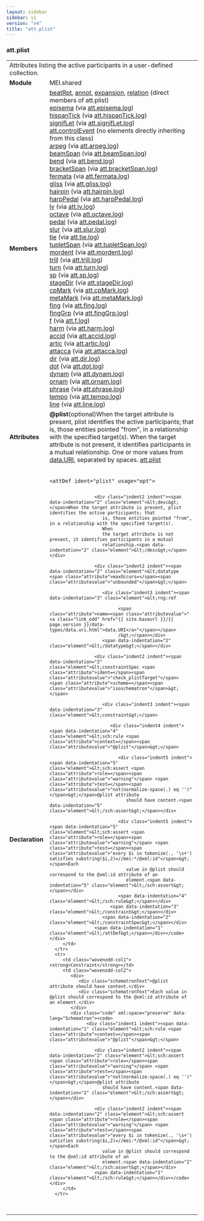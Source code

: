 ```yaml
---
layout: sidebar
sidebar: s1
version: "v4"
title: "att.plist"
---
```

<div class="classSpec att">
   <h3 id="att.plist">att.plist</h3>
   <table class="wovenodd">
      <tr>
         <td colspan="2" class="wovenodd-col2">Attributes listing the active participants in a user-defined collection.</td>
      </tr>
      <tr>
         <td class="wovenodd-col1"><strong>Module</strong></td>
         <td class="wovenodd-col2">MEI.shared</td>
      </tr>
      <tr>
         <td class="wovenodd-col1"><strong>Members</strong></td>
         <td class="wovenodd-col2">
            <div class="parent">
               <div><a class="link_odd_elementSpec" href="{{ site.baseurl }}/{{ page.version }}/elements/beatrpt.html">beatRpt</a>, <a class="link_odd_elementSpec" href="{{ site.baseurl }}/{{ page.version }}/elements/annot.html">annot</a>, <a class="link_odd_elementSpec" href="{{ site.baseurl }}/{{ page.version }}/elements/expansion.html">expansion</a>, <a class="link_odd_elementSpec" href="{{ site.baseurl }}/{{ page.version }}/elements/relation.html">relation</a> (direct members of att.plist)
               </div>
               <div><a class="link_odd_elementSpec" href="{{ site.baseurl }}/{{ page.version }}/elements/episema.html">episema</a><span> (via <a class="link_odd_classSpec" href="{{ site.baseurl }}/{{ page.version }}/attribute-classes/att.episema.log.html">att.episema.log</a>)</span></div>
               <div><a class="link_odd_elementSpec" href="{{ site.baseurl }}/{{ page.version }}/elements/hispantick.html">hispanTick</a><span> (via <a class="link_odd_classSpec" href="{{ site.baseurl }}/{{ page.version }}/attribute-classes/att.hispantick.log.html">att.hispanTick.log</a>)</span></div>
               <div><a class="link_odd_elementSpec" href="{{ site.baseurl }}/{{ page.version }}/elements/signiflet.html">signifLet</a><span> (via <a class="link_odd_classSpec" href="{{ site.baseurl }}/{{ page.version }}/attribute-classes/att.signiflet.log.html">att.signifLet.log</a>)</span></div>
               <div><span><a class="link_odd_classSpec" href="{{ site.baseurl }}/{{ page.version }}/attribute-classes/att.controlevent">att.controlEvent</a> (no elements directly inheriting from this class)</span></div>
               <div><a class="link_odd_elementSpec" href="{{ site.baseurl }}/{{ page.version }}/elements/arpeg.html">arpeg</a><span> (via <a class="link_odd_classSpec" href="{{ site.baseurl }}/{{ page.version }}/attribute-classes/att.arpeg.log.html">att.arpeg.log</a>)</span></div>
               <div><a class="link_odd_elementSpec" href="{{ site.baseurl }}/{{ page.version }}/elements/beamspan.html">beamSpan</a><span> (via <a class="link_odd_classSpec" href="{{ site.baseurl }}/{{ page.version }}/attribute-classes/att.beamspan.log.html">att.beamSpan.log</a>)</span></div>
               <div><a class="link_odd_elementSpec" href="{{ site.baseurl }}/{{ page.version }}/elements/bend.html">bend</a><span> (via <a class="link_odd_classSpec" href="{{ site.baseurl }}/{{ page.version }}/attribute-classes/att.bend.log.html">att.bend.log</a>)</span></div>
               <div><a class="link_odd_elementSpec" href="{{ site.baseurl }}/{{ page.version }}/elements/bracketspan.html">bracketSpan</a><span> (via <a class="link_odd_classSpec" href="{{ site.baseurl }}/{{ page.version }}/attribute-classes/att.bracketspan.log.html">att.bracketSpan.log</a>)</span></div>
               <div><a class="link_odd_elementSpec" href="{{ site.baseurl }}/{{ page.version }}/elements/fermata.html">fermata</a><span> (via <a class="link_odd_classSpec" href="{{ site.baseurl }}/{{ page.version }}/attribute-classes/att.fermata.log.html">att.fermata.log</a>)</span></div>
               <div><a class="link_odd_elementSpec" href="{{ site.baseurl }}/{{ page.version }}/elements/gliss.html">gliss</a><span> (via <a class="link_odd_classSpec" href="{{ site.baseurl }}/{{ page.version }}/attribute-classes/att.gliss.log.html">att.gliss.log</a>)</span></div>
               <div><a class="link_odd_elementSpec" href="{{ site.baseurl }}/{{ page.version }}/elements/hairpin.html">hairpin</a><span> (via <a class="link_odd_classSpec" href="{{ site.baseurl }}/{{ page.version }}/attribute-classes/att.hairpin.log.html">att.hairpin.log</a>)</span></div>
               <div><a class="link_odd_elementSpec" href="{{ site.baseurl }}/{{ page.version }}/elements/harppedal.html">harpPedal</a><span> (via <a class="link_odd_classSpec" href="{{ site.baseurl }}/{{ page.version }}/attribute-classes/att.harppedal.log.html">att.harpPedal.log</a>)</span></div>
               <div><a class="link_odd_elementSpec" href="{{ site.baseurl }}/{{ page.version }}/elements/lv.html">lv</a><span> (via <a class="link_odd_classSpec" href="{{ site.baseurl }}/{{ page.version }}/attribute-classes/att.lv.log.html">att.lv.log</a>)</span></div>
               <div><a class="link_odd_elementSpec" href="{{ site.baseurl }}/{{ page.version }}/elements/octave.html">octave</a><span> (via <a class="link_odd_classSpec" href="{{ site.baseurl }}/{{ page.version }}/attribute-classes/att.octave.log.html">att.octave.log</a>)</span></div>
               <div><a class="link_odd_elementSpec" href="{{ site.baseurl }}/{{ page.version }}/elements/pedal.html">pedal</a><span> (via <a class="link_odd_classSpec" href="{{ site.baseurl }}/{{ page.version }}/attribute-classes/att.pedal.log.html">att.pedal.log</a>)</span></div>
               <div><a class="link_odd_elementSpec" href="{{ site.baseurl }}/{{ page.version }}/elements/slur.html">slur</a><span> (via <a class="link_odd_classSpec" href="{{ site.baseurl }}/{{ page.version }}/attribute-classes/att.slur.log.html">att.slur.log</a>)</span></div>
               <div><a class="link_odd_elementSpec" href="{{ site.baseurl }}/{{ page.version }}/elements/tie.html">tie</a><span> (via <a class="link_odd_classSpec" href="{{ site.baseurl }}/{{ page.version }}/attribute-classes/att.tie.log.html">att.tie.log</a>)</span></div>
               <div><a class="link_odd_elementSpec" href="{{ site.baseurl }}/{{ page.version }}/elements/tupletspan.html">tupletSpan</a><span> (via <a class="link_odd_classSpec" href="{{ site.baseurl }}/{{ page.version }}/attribute-classes/att.tupletspan.log.html">att.tupletSpan.log</a>)</span></div>
               <div><a class="link_odd_elementSpec" href="{{ site.baseurl }}/{{ page.version }}/elements/mordent.html">mordent</a><span> (via <a class="link_odd_classSpec" href="{{ site.baseurl }}/{{ page.version }}/attribute-classes/att.mordent.log.html">att.mordent.log</a>)</span></div>
               <div><a class="link_odd_elementSpec" href="{{ site.baseurl }}/{{ page.version }}/elements/trill.html">trill</a><span> (via <a class="link_odd_classSpec" href="{{ site.baseurl }}/{{ page.version }}/attribute-classes/att.trill.log.html">att.trill.log</a>)</span></div>
               <div><a class="link_odd_elementSpec" href="{{ site.baseurl }}/{{ page.version }}/elements/turn.html">turn</a><span> (via <a class="link_odd_classSpec" href="{{ site.baseurl }}/{{ page.version }}/attribute-classes/att.turn.log.html">att.turn.log</a>)</span></div>
               <div><a class="link_odd_elementSpec" href="{{ site.baseurl }}/{{ page.version }}/elements/sp.html">sp</a><span> (via <a class="link_odd_classSpec" href="{{ site.baseurl }}/{{ page.version }}/attribute-classes/att.sp.log.html">att.sp.log</a>)</span></div>
               <div><a class="link_odd_elementSpec" href="{{ site.baseurl }}/{{ page.version }}/elements/stagedir.html">stageDir</a><span> (via <a class="link_odd_classSpec" href="{{ site.baseurl }}/{{ page.version }}/attribute-classes/att.stagedir.log.html">att.stageDir.log</a>)</span></div>
               <div><a class="link_odd_elementSpec" href="{{ site.baseurl }}/{{ page.version }}/elements/cpmark.html">cpMark</a><span> (via <a class="link_odd_classSpec" href="{{ site.baseurl }}/{{ page.version }}/attribute-classes/att.cpmark.log.html">att.cpMark.log</a>)</span></div>
               <div><a class="link_odd_elementSpec" href="{{ site.baseurl }}/{{ page.version }}/elements/metamark.html">metaMark</a><span> (via <a class="link_odd_classSpec" href="{{ site.baseurl }}/{{ page.version }}/attribute-classes/att.metamark.log.html">att.metaMark.log</a>)</span></div>
               <div><a class="link_odd_elementSpec" href="{{ site.baseurl }}/{{ page.version }}/elements/fing.html">fing</a><span> (via <a class="link_odd_classSpec" href="{{ site.baseurl }}/{{ page.version }}/attribute-classes/att.fing.log.html">att.fing.log</a>)</span></div>
               <div><a class="link_odd_elementSpec" href="{{ site.baseurl }}/{{ page.version }}/elements/finggrp.html">fingGrp</a><span> (via <a class="link_odd_classSpec" href="{{ site.baseurl }}/{{ page.version }}/attribute-classes/att.finggrp.log.html">att.fingGrp.log</a>)</span></div>
               <div><a class="link_odd_elementSpec" href="{{ site.baseurl }}/{{ page.version }}/elements/f.html">f</a><span> (via <a class="link_odd_classSpec" href="{{ site.baseurl }}/{{ page.version }}/attribute-classes/att.f.log.html">att.f.log</a>)</span></div>
               <div><a class="link_odd_elementSpec" href="{{ site.baseurl }}/{{ page.version }}/elements/harm.html">harm</a><span> (via <a class="link_odd_classSpec" href="{{ site.baseurl }}/{{ page.version }}/attribute-classes/att.harm.log.html">att.harm.log</a>)</span></div>
               <div><a class="link_odd_elementSpec" href="{{ site.baseurl }}/{{ page.version }}/elements/accid.html">accid</a><span> (via <a class="link_odd_classSpec" href="{{ site.baseurl }}/{{ page.version }}/attribute-classes/att.accid.log.html">att.accid.log</a>)</span></div>
               <div><a class="link_odd_elementSpec" href="{{ site.baseurl }}/{{ page.version }}/elements/artic.html">artic</a><span> (via <a class="link_odd_classSpec" href="{{ site.baseurl }}/{{ page.version }}/attribute-classes/att.artic.log.html">att.artic.log</a>)</span></div>
               <div><a class="link_odd_elementSpec" href="{{ site.baseurl }}/{{ page.version }}/elements/attacca.html">attacca</a><span> (via <a class="link_odd_classSpec" href="{{ site.baseurl }}/{{ page.version }}/attribute-classes/att.attacca.log.html">att.attacca.log</a>)</span></div>
               <div><a class="link_odd_elementSpec" href="{{ site.baseurl }}/{{ page.version }}/elements/dir.html">dir</a><span> (via <a class="link_odd_classSpec" href="{{ site.baseurl }}/{{ page.version }}/attribute-classes/att.dir.log.html">att.dir.log</a>)</span></div>
               <div><a class="link_odd_elementSpec" href="{{ site.baseurl }}/{{ page.version }}/elements/dot.html">dot</a><span> (via <a class="link_odd_classSpec" href="{{ site.baseurl }}/{{ page.version }}/attribute-classes/att.dot.log.html">att.dot.log</a>)</span></div>
               <div><a class="link_odd_elementSpec" href="{{ site.baseurl }}/{{ page.version }}/elements/dynam.html">dynam</a><span> (via <a class="link_odd_classSpec" href="{{ site.baseurl }}/{{ page.version }}/attribute-classes/att.dynam.log.html">att.dynam.log</a>)</span></div>
               <div><a class="link_odd_elementSpec" href="{{ site.baseurl }}/{{ page.version }}/elements/ornam.html">ornam</a><span> (via <a class="link_odd_classSpec" href="{{ site.baseurl }}/{{ page.version }}/attribute-classes/att.ornam.log.html">att.ornam.log</a>)</span></div>
               <div><a class="link_odd_elementSpec" href="{{ site.baseurl }}/{{ page.version }}/elements/phrase.html">phrase</a><span> (via <a class="link_odd_classSpec" href="{{ site.baseurl }}/{{ page.version }}/attribute-classes/att.phrase.log.html">att.phrase.log</a>)</span></div>
               <div><a class="link_odd_elementSpec" href="{{ site.baseurl }}/{{ page.version }}/elements/tempo.html">tempo</a><span> (via <a class="link_odd_classSpec" href="{{ site.baseurl }}/{{ page.version }}/attribute-classes/att.tempo.log.html">att.tempo.log</a>)</span></div>
               <div><a class="link_odd_elementSpec" href="{{ site.baseurl }}/{{ page.version }}/elements/line.html">line</a><span> (via <a class="link_odd_classSpec" href="{{ site.baseurl }}/{{ page.version }}/attribute-classes/att.line.log.html">att.line.log</a>)</span></div>
            </div>
         </td>
      </tr>
      <tr>
         <td class="wovenodd-col1"><strong>Attributes</strong></td>
         <td class="wovenodd-col2">
            <div class="attributeDef"><span class="attribute"><strong>@plist</strong></span><span class="attributeUsage">(optional)</span><span class="attributeDesc">When the target attribute is present, plist identifies the active participants; that
                  is, those entities pointed "from", in a relationship with the specified target(s).
                  When
                  the target attribute is not present, it identifies participants in a mutual
                  relationship.</span>
               One or more values from <a class="link_odd_classSpec" href="{{ site.baseurl }}/{{ page.version }}/data-types/data.uri.html">data.URI</a>, separated by spaces.
               <span class="attributeClasses"><a class="link_odd" href="{{ site.baseurl }}/{{ page.version }}/attribute-classes/att.plist.html">att.plist</a></span></div>
         </td>
      </tr>
      <tr>
         <td class="wovenodd-col1"><strong>Declaration</strong></td>
         <td class="wovenodd-col2">
            <div class="code" xml:space="preserve" data-lang="ODD"><code>
                  <div class="indent1 indent"><span data-indentation="1" class="element">&lt;attDef <span class="attribute">ident=</span><span class="attributevalue">"plist"</span> <span class="attribute">usage=</span><span class="attributevalue">"opt"</span>&gt;</span>
                     
                     <div class="indent2 indent"><span data-indentation="2" class="element">&lt;desc&gt;</span>When the target attribute is present, plist identifies the active participants; that
                        is, those entities pointed "from", in a relationship with the specified target(s).
                        When
                        the target attribute is not present, it identifies participants in a mutual
                        relationship.<span data-indentation="2" class="element">&lt;/desc&gt;</span></div>
                     
                     <div class="indent2 indent"><span data-indentation="2" class="element">&lt;datatype <span class="attribute">maxOccurs=</span><span class="attributevalue">"unbounded"</span>&gt;</span>
                        
                        <div class="indent3 indent"><span data-indentation="3" class="element">&lt;rng:ref
                              
                              <span class="attribute">name=<span class="attributevalue">"<a class="link_odd" href="{{ site.baseurl }}/{{ page.version }}/data-types/data.uri.html">data.URI</a>"</span></span>
                              /&gt;</span></div>
                        <span data-indentation="2" class="element">&lt;/datatype&gt;</span></div>
                     
                     <div class="indent2 indent"><span data-indentation="2" class="element">&lt;constraintSpec <span class="attribute">ident=</span><span class="attributevalue">"check_plistTarget"</span> <span class="attribute">scheme=</span><span class="attributevalue">"isoschematron"</span>&gt;</span>
                        
                        <div class="indent3 indent"><span data-indentation="3" class="element">&lt;constraint&gt;</span>
                           
                           <div class="indent4 indent"><span data-indentation="4" class="element">&lt;sch:rule <span class="attribute">context=</span><span class="attributevalue">"@plist"</span>&gt;</span>
                              
                              <div class="indent5 indent"><span data-indentation="5" class="element">&lt;sch:assert <span class="attribute">role=</span><span class="attributevalue">"warning"</span> <span class="attribute">test=</span><span class="attributevalue">"not(normalize-space(.) eq '')"</span>&gt;</span>@plist attribute
                                 should have content.<span data-indentation="5" class="element">&lt;/sch:assert&gt;</span></div>
                              
                              <div class="indent5 indent"><span data-indentation="5" class="element">&lt;sch:assert <span class="attribute">role=</span><span class="attributevalue">"warning"</span> <span class="attribute">test=</span><span class="attributevalue">"every $i in tokenize(., '\s+') satisfies substring($i,2)=//mei:*/@xml:id"</span>&gt;</span>Each
                                 value in @plist should correspond to the @xml:id attribute of an
                                 element.<span data-indentation="5" class="element">&lt;/sch:assert&gt;</span></div>
                              <span data-indentation="4" class="element">&lt;/sch:rule&gt;</span></div>
                           <span data-indentation="3" class="element">&lt;/constraint&gt;</span></div>
                        <span data-indentation="2" class="element">&lt;/constraintSpec&gt;</span></div>
                     <span data-indentation="1" class="element">&lt;/attDef&gt;</span></div></code></div>
         </td>
      </tr>
      <tr>
         <td class="wovenodd-col1"><strong>Constraint</strong></td>
         <td class="wovenodd-col2">
            <div>
               <div class="schematronText">@plist attribute should have content.</div>
               <div class="schematronText">Each value in @plist should correspond to the @xml:id attribute of an element.</div>
            </div>
            <div class="code" xml:space="preserve" data-lang="Schematron"><code>
                  <div class="indent1 indent"><span data-indentation="1" class="element">&lt;sch:rule <span class="attribute">context=</span><span class="attributevalue">"@plist"</span>&gt;</span>
                     
                     <div class="indent2 indent"><span data-indentation="2" class="element">&lt;sch:assert <span class="attribute">role=</span><span class="attributevalue">"warning"</span> <span class="attribute">test=</span><span class="attributevalue">"not(normalize-space(.) eq '')"</span>&gt;</span>@plist attribute
                        should have content.<span data-indentation="2" class="element">&lt;/sch:assert&gt;</span></div>
                     
                     <div class="indent2 indent"><span data-indentation="2" class="element">&lt;sch:assert <span class="attribute">role=</span><span class="attributevalue">"warning"</span> <span class="attribute">test=</span><span class="attributevalue">"every $i in tokenize(., '\s+') satisfies substring($i,2)=//mei:*/@xml:id"</span>&gt;</span>Each
                        value in @plist should correspond to the @xml:id attribute of an
                        element.<span data-indentation="2" class="element">&lt;/sch:assert&gt;</span></div>
                     <span data-indentation="1" class="element">&lt;/sch:rule&gt;</span></div></code></div>
         </td>
      </tr>
   </table>
</div>